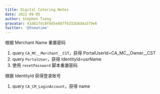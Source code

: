 ```yaml
---
title: Digital Catering Notes
date: 2022-09-05
author: Stephen Tseng
gravatar: 41d81fdc8f8d5e887f6332b8d4a379e6
twitter: '@Ynewtime'
---
```


根据 Merchant Name 重置密码
1. query `CA_MC__Merchant__CST`，获得 PortalUserId=CA_MC__Owner__CST
2. query `PortalUser`，获得 IdentityId=usrName
3. 使用 `resetPassword` 脚本重置密码

根据 IdentityId 获得登录账号
1. query `CA_CM_LoginAccount`，获得 name
